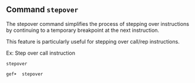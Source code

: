 ## Command `stepover`

The stepover command simplifies the process of stepping over instructions by continuing to a
temporary breakpoint at the next instruction.

This feature is particularly useful for stepping over call/rep instructions.

Ex: Step over call instruction

```text
stepover
```

```bash
gef➤  stepover
```
